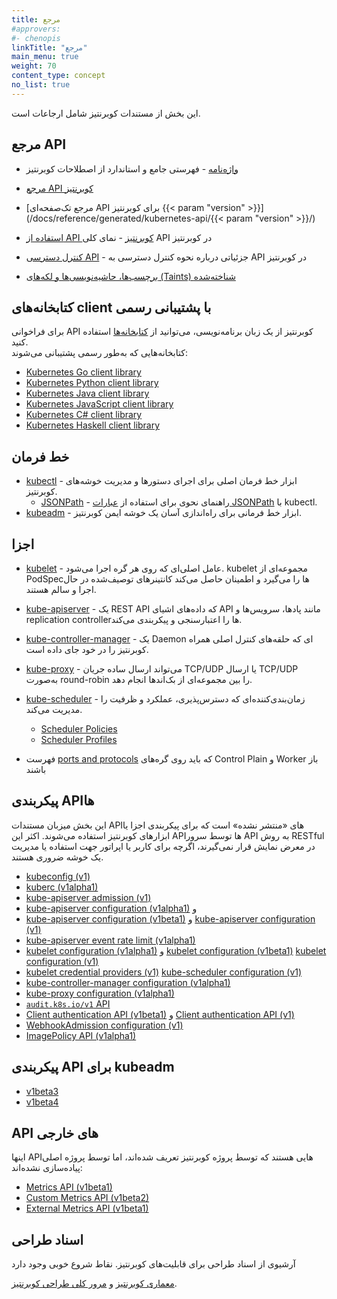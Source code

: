 ```yaml
---
title: مرجع
#approvers:
#- chenopis
linkTitle: "مرجع"
main_menu: true
weight: 70
content_type: concept
no_list: true
---
```


<!-- overview -->

این بخش از مستندات کوبرنتیز شامل ارجاعات است.

<!-- body -->

## مرجع API

* [واژه‌نامه](/docs/reference/glossary/) - فهرستی جامع و استاندارد از اصطلاحات کوبرنتیز

* [مرجع API کوبرنتیز](/docs/reference/kubernetes-api/)
* [مرجع تک‌صفحه‌ای API برای کوبرنتیز {{< param "version" >}}](/docs/reference/generated/kubernetes-api/{{< param "version" >}}/)
* [استفاده از API کوبرنتیز](/docs/reference/using-api/) - نمای کلی API در کوبرنتیز
* [کنترل دسترسی API](/docs/reference/access-authn-authz/) - جزئیاتی درباره نحوه کنترل دسترسی به API در کوبرنتیز
* [برچسب‌ها، حاشیه‌نویسی‌ها و لکه‌های (Taints) شناخته‌شده](/docs/reference/labels-annotations-taints/)

## کتابخانه‌های client با پشتیبانی رسمی

برای فراخوانی API کوبرنتیز از یک زبان برنامه‌نویسی، می‌توانید از
[کتابخانه‌ها](/docs/reference/using-api/client-libraries/) استفاده کنید.  
کتابخانه‌هایی که به‌طور رسمی پشتیبانی می‌شوند:

- [Kubernetes Go client library](https://github.com/kubernetes/client-go/)
- [Kubernetes Python client library](https://github.com/kubernetes-client/python)
- [Kubernetes Java client library](https://github.com/kubernetes-client/java)
- [Kubernetes JavaScript client library](https://github.com/kubernetes-client/javascript)
- [Kubernetes C# client library](https://github.com/kubernetes-client/csharp)
- [Kubernetes Haskell client library](https://github.com/kubernetes-client/haskell)

## خط فرمان

* [kubectl](/docs/reference/kubectl/) - ابزار خط فرمان اصلی برای اجرای دستورها و مدیریت خوشه‌های کوبرنتیز.  
  * [JSONPath](/docs/reference/kubectl/jsonpath/) - راهنمای نحوی برای استفاده از [عبارات JSONPath](https://goessner.net/articles/JsonPath/) با kubectl.
* [kubeadm](/docs/reference/setup-tools/kubeadm/) - ابزار خط فرمانی برای راه‌اندازی آسان یک خوشه ایمن کوبرنتیز.

## اجزا

* [kubelet](/docs/reference/command-line-tools-reference/kubelet/) - عامل اصلی‌ای که روی هر گره اجرا می‌شود. kubelet مجموعه‌ای از PodSpecها را می‌گیرد و اطمینان حاصل می‌کند کانتینرهای توصیف‌شده در حال اجرا و سالم هستند.  
* [kube-apiserver](/docs/reference/command-line-tools-reference/kube-apiserver/) - یک REST API که داده‌های اشیای API مانند پادها، سرویس‌ها و replication controllerها را اعتبارسنجی و پیکربندی می‌کند.  
* [kube-controller-manager](/docs/reference/command-line-tools-reference/kube-controller-manager/) - یک Daemon ای که حلقه‌های کنترل اصلی همراه کوبرنتیز را در خود جای داده است.  
* [kube-proxy](/docs/reference/command-line-tools-reference/kube-proxy/) - می‌تواند ارسال ساده جریان TCP/UDP یا ارسال TCP/UDP به‌صورت round-robin را بین مجموعه‌ای از بک‌اندها انجام دهد.  
* [kube-scheduler](/docs/reference/command-line-tools-reference/kube-scheduler/) - زمان‌بندی‌کننده‌ای که دسترس‌پذیری، عملکرد و ظرفیت را مدیریت می‌کند.  
  * [Scheduler Policies](/docs/reference/scheduling/policies)  
  * [Scheduler Profiles](/docs/reference/scheduling/config#profiles)

* فهرست [ports and protocols](/docs/reference/networking/ports-and-protocols/) که باید روی گره‌های Control Plain و Worker باز باشند

## پیکربندی APIها

این بخش میزبان مستندات APIهای «منتشر نشده» است که برای پیکربندی اجزا یا ابزارهای کوبرنتیز استفاده می‌شوند. اکثر این APIها توسط سرور API به روش RESTful در معرض نمایش قرار نمی‌گیرند، اگرچه برای کاربر یا اپراتور جهت استفاده یا مدیریت یک خوشه ضروری هستند.

* [kubeconfig (v1)](/docs/reference/config-api/kubeconfig.v1/)
* [kuberc (v1alpha1)](/docs/reference/config-api/kuberc.v1alpha1/)
* [kube-apiserver admission (v1)](/docs/reference/config-api/apiserver-admission.v1/)
* [kube-apiserver configuration (v1alpha1)](/docs/reference/config-api/apiserver-config.v1alpha1/) و
* [kube-apiserver configuration (v1beta1)](/docs/reference/config-api/apiserver-config.v1beta1/) و
  [kube-apiserver configuration (v1)](/docs/reference/config-api/apiserver-config.v1/)
* [kube-apiserver event rate limit (v1alpha1)](/docs/reference/config-api/apiserver-eventratelimit.v1alpha1/)
* [kubelet configuration (v1alpha1)](/docs/reference/config-api/kubelet-config.v1alpha1/) و
  [kubelet configuration (v1beta1)](/docs/reference/config-api/kubelet-config.v1beta1/)
  [kubelet configuration (v1)](/docs/reference/config-api/kubelet-config.v1/)
* [kubelet credential providers (v1)](/docs/reference/config-api/kubelet-credentialprovider.v1/)
  [kube-scheduler configuration (v1)](/docs/reference/config-api/kube-scheduler-config.v1/)
* [kube-controller-manager configuration (v1alpha1)](/docs/reference/config-api/kube-controller-manager-config.v1alpha1/)
* [kube-proxy configuration (v1alpha1)](/docs/reference/config-api/kube-proxy-config.v1alpha1/)
* [`audit.k8s.io/v1` API](/docs/reference/config-api/apiserver-audit.v1/)
* [Client authentication API (v1beta1)](/docs/reference/config-api/client-authentication.v1beta1/) و 
  [Client authentication API (v1)](/docs/reference/config-api/client-authentication.v1/)
* [WebhookAdmission configuration (v1)](/docs/reference/config-api/apiserver-webhookadmission.v1/)
* [ImagePolicy API (v1alpha1)](/docs/reference/config-api/imagepolicy.v1alpha1/)

## پیکربندی API برای kubeadm

* [v1beta3](/docs/reference/config-api/kubeadm-config.v1beta3/)
* [v1beta4](/docs/reference/config-api/kubeadm-config.v1beta4/)

## API های خارجی

اینها APIهایی هستند که توسط پروژه کوبرنتیز تعریف شده‌اند، اما توسط پروژه اصلی پیاده‌سازی نشده‌اند:

* [Metrics API (v1beta1)](/docs/reference/external-api/metrics.v1beta1/)
* [Custom Metrics API (v1beta2)](/docs/reference/external-api/custom-metrics.v1beta2)
* [External Metrics API (v1beta1)](/docs/reference/external-api/external-metrics.v1beta1)

## اسناد طراحی

آرشیوی از اسناد طراحی برای قابلیت‌های کوبرنتیز. نقاط شروع خوبی وجود دارد

[معماری کوبرنتیز](https://git.k8s.io/design-proposals-archive/architecture/architecture.md) و
[مرور کلی طراحی کوبرنتیز](https://git.k8s.io/design-proposals-archive).
